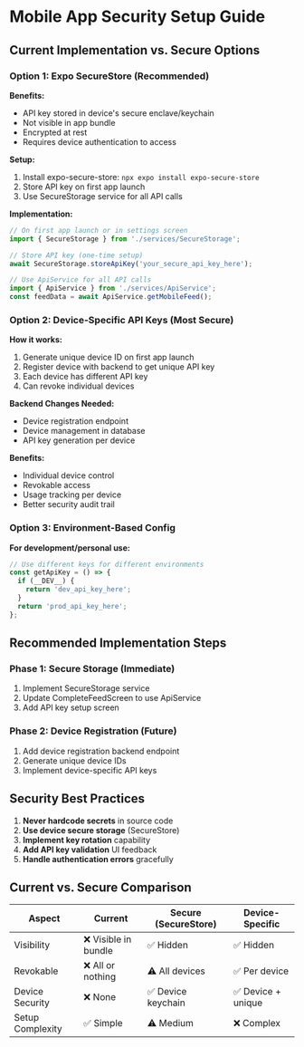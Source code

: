 # Mobile App Security Setup Guide

## Current Implementation vs. Secure Options

### Option 1: Expo SecureStore (Recommended)

**Benefits:**
- API key stored in device's secure enclave/keychain
- Not visible in app bundle
- Encrypted at rest
- Requires device authentication to access

**Setup:**
1. Install expo-secure-store: `npx expo install expo-secure-store`
2. Store API key on first app launch
3. Use SecureStorage service for all API calls

**Implementation:**
```javascript
// On first app launch or in settings screen
import { SecureStorage } from './services/SecureStorage';

// Store API key (one-time setup)
await SecureStorage.storeApiKey('your_secure_api_key_here');

// Use ApiService for all API calls
import { ApiService } from './services/ApiService';
const feedData = await ApiService.getMobileFeed();
```

### Option 2: Device-Specific API Keys (Most Secure)

**How it works:**
1. Generate unique device ID on first app launch
2. Register device with backend to get unique API key
3. Each device has different API key
4. Can revoke individual devices

**Backend Changes Needed:**
- Device registration endpoint
- Device management in database
- API key generation per device

**Benefits:**
- Individual device control
- Revokable access
- Usage tracking per device
- Better security audit trail

### Option 3: Environment-Based Config

**For development/personal use:**
```javascript
// Use different keys for different environments
const getApiKey = () => {
  if (__DEV__) {
    return 'dev_api_key_here';
  }
  return 'prod_api_key_here';
};
```

## Recommended Implementation Steps

### Phase 1: Secure Storage (Immediate)
1. Implement SecureStorage service
2. Update CompleteFeedScreen to use ApiService
3. Add API key setup screen

### Phase 2: Device Registration (Future)
1. Add device registration backend endpoint
2. Generate unique device IDs
3. Implement device-specific API keys

## Security Best Practices

1. **Never hardcode secrets** in source code
2. **Use device secure storage** (SecureStore)
3. **Implement key rotation** capability
4. **Add API key validation** UI feedback
5. **Handle authentication errors** gracefully

## Current vs. Secure Comparison

| Aspect | Current | Secure (SecureStore) | Device-Specific |
|--------|---------|---------------------|-----------------|
| Visibility | ❌ Visible in bundle | ✅ Hidden | ✅ Hidden |
| Revokable | ❌ All or nothing | ⚠️ All devices | ✅ Per device |
| Device Security | ❌ None | ✅ Device keychain | ✅ Device + unique |
| Setup Complexity | ✅ Simple | ⚠️ Medium | ❌ Complex |